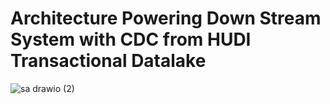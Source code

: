 
#  Architecture Powering Down Stream System with CDC from HUDI Transactional Datalake 

![sa drawio (2)](https://user-images.githubusercontent.com/39345855/222237760-490d5815-e331-4f7f-bc0c-963d80ad7c8b.png)
